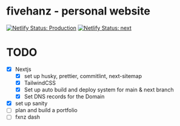 # fivehanz - personal website

[![Netlify Status: Production](https://api.netlify.com/api/v1/badges/d1981dec-b297-4dcf-a327-c0957d1e6b9d/deploy-status)](https://app.netlify.com/sites/fivehanz/deploys)
[![Netlify Status: next](https://api.netlify.com/api/v1/badges/1cfcb26b-59a6-4ef8-80bc-44527bcb9f6a/deploy-status)](https://app.netlify.com/sites/nimble-jelly-0f9f76/deploys)

# TODO

- [x] Nextjs
  - [x] set up husky, prettier, commitlint, next-sitemap
  - [x] TailwindCSS
  - [x] Set up auto build and deploy system for main & next branch
  - [x] Set DNS records for the Domain
- [x] set up sanity
- [ ] plan and build a portfolio
- [ ] fxnz dash
